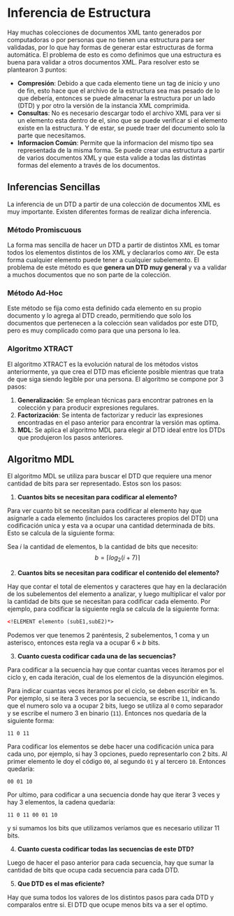 # Inferencia de Estructura

Hay muchas colecciones de documentos XML tanto generados por computadoras o por personas que no tienen una estructura para ser validadas, por lo que hay formas de generar estar estructuras de forma automática. El problema de esto es como definimos que una estructura es buena para validar a otros documentos XML. Para resolver esto se plantearon 3 puntos:

- **Compresión**: Debido a que cada elemento tiene un tag de inicio y uno de fin, esto hace que el archivo de la estructura sea mas pesado de lo que debería, entonces se puede almacenar la estructura por un lado (DTD) y por otro la versión de la instancia XML comprimida.
- **Consultas**: No es necesario descargar todo el archivo XML para ver si un elemento esta dentro de el, sino que se puede verificar si el elemento existe en la estructura. Y de estar, se puede traer del documento solo la parte que necesitamos.
- **Informacion Común**: Permite que la informacion del mismo tipo sea representada de la misma forma. Se puede crear una estructura a partir de varios documentos XML y que esta valide a todas las distintas formas del elemento a través de los documentos.

## Inferencias Sencillas

La inferencia de un DTD a partir de una colección de documentos XML es muy importante. Existen diferentes formas de realizar dicha inferencia. 

### Método Promiscuous

La forma mas sencilla de hacer un DTD a partir de distintos XML es tomar todos los elementos distintos de los XML y declararlos como `ANY`. De esta forma cualquier elemento puede tener a cualquier subelemento. El problema de este método es que **genera un DTD muy general** y va a validar a muchos documentos que no son parte de la colección.

### Método Ad-Hoc

Este método se fija como esta definido cada elemento en su propio documento y lo agrega al DTD creado, permitiendo que solo los documentos que pertenecen a la colección sean validados por este DTD, pero es muy complicado como para que una persona lo lea.

### Algoritmo XTRACT

El algoritmo XTRACT es la evolución natural de los métodos vistos anteriormente, ya que crea el DTD mas eficiente posible mientras que trata de que siga siendo legible por una persona. El algoritmo se compone por 3 pasos:

1. **Generalización**: Se emplean técnicas para encontrar patrones en la colección y para producir expresiones regulares.
2. **Factorización**: Se intenta de factorizar y reducir las expresiones encontradas en el paso anterior para encontrar la versión mas optima.
3. **MDL**: Se aplica el algoritmo MDL para elegir al DTD ideal entre los DTDs que produjeron los pasos anteriores.

## Algoritmo MDL

El algoritmo MDL se utiliza para buscar el DTD que requiere una menor cantidad de bits para ser representado. Estos son los pasos:

1. **Cuantos bits se necesitan para codificar al elemento?**

Para ver cuanto bit se necesitan para codificar al elemento hay que asignarle a cada elemento (incluidos los caracteres propios del DTD) una codificación unica y esta va a ocupar una cantidad determinada de bits. Esto se calcula de la siguiente forma:

Sea $i$ la cantidad de elementos, b la cantidad de bits que necesito:
$$
b = ⌈log_2⁡(i+7) ⌉ 
$$

2. **Cuantos bits se necesitan para codificar el contenido del elemento?**

Hay que contar el total de elementos y caracteres que hay en la declaración de los subelementos del elemento a analizar, y luego multiplicar el valor por la cantidad de bits que se necesitan para codificar cada elemento. Por ejemplo, para codificar la siguiente regla se calcula de la siguiente forma:

```xml
<!ELEMENT elemento (subE1,subE2)*>
```

Podemos ver que tenemos 2 paréntesis, 2 subelementos, 1 coma y un asterisco, entonces esta regla va a ocupar $6 \times b$ bits.

3. **Cuanto cuesta codificar cada una de las secuencias?**

Para codificar a la secuencia hay que contar cuantas veces iteramos por el ciclo y, en cada iteración, cual de los elementos de la disyunción elegimos.

Para indicar cuantas veces iteramos por el ciclo, se deben escribir en 1s. Por ejemplo, si se itera 3 veces por la secuencia, se escribe `11`, indicando que el numero solo va a ocupar 2 bits, luego se utiliza al `0` como separador y se escribe el numero 3 en binario (`11`). Entonces nos quedaría de la siguiente forma:

```
11 0 11
```

Para codificar los elementos se debe hacer una codificación unica para cada uno, por ejemplo, si hay 3 opciones, puedo representarlo con 2 bits. Al primer elemento le doy el código `00`, al segundo `01` y al tercero `10`. Entonces quedaría:

```
00 01 10
```

Por ultimo, para codificar a una secuencia donde hay que iterar 3 veces y hay 3 elementos, la cadena quedaría:

```
11 0 11 00 01 10
```

 y si sumamos los bits que utilizamos veríamos que es necesario utilizar 11 bits.

4. **Cuanto cuesta codificar todas las secuencias de este DTD?**

Luego de hacer el paso anterior para cada secuencia, hay que sumar la cantidad de bits que ocupa cada secuencia para cada DTD.

5. **Que DTD es el mas eficiente?**

Hay que suma todos los valores de los distintos pasos para cada DTD y comparalos entre si. El DTD que ocupe menos bits va a ser el optimo.















